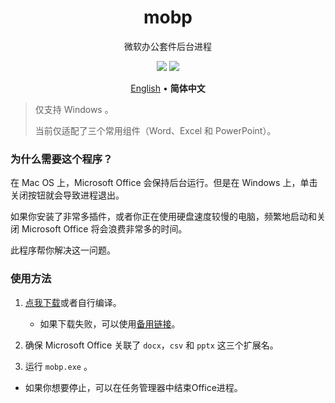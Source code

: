 <div align="center">
<h1>mobp</h1>
<p>微软办公套件后台进程</p>
<img src="https://flat.badgen.net/github/release/kkocdko/mobp?color=4caf50">
<img src="https://flat.badgen.net/github/license/kkocdko/mobp?color=4caf50">
<p>
<a href="README.md">English</a>
•
<b>简体中文</b>
</p>
</div>

> 仅支持 Windows 。
>
> 当前仅适配了三个常用组件（Word、Excel 和 PowerPoint）。

### 为什么需要这个程序？

在 Mac OS 上，Microsoft Office 会保持后台运行。但是在 Windows 上，单击关闭按钮就会导致进程退出。

如果你安装了非常多插件，或者你正在使用硬盘速度较慢的电脑，频繁地启动和关闭 Microsoft Office 将会浪费非常多的时间。

此程序帮你解决这一问题。

### 使用方法

1. [点我下载](https://github.com/kkocdko/mobp/releases)或者自行编译。
    * 如果下载失败，可以使用[备用链接](https://pan.baidu.com/s/1LSWH7VVOYew7Anr05ZAbFw)。

2. 确保 Microsoft Office 关联了 `docx`，`csv` 和 `pptx` 这三个扩展名。

3. 运行 `mobp.exe` 。

* 如果你想要停止，可以在任务管理器中结束Office进程。
